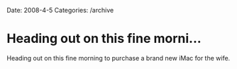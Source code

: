Date: 2008-4-5
Categories: /archive

# Heading out on this fine morni...

Heading out on this fine morning to purchase a brand new iMac for the wife.

